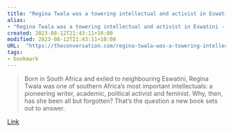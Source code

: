 ```yaml
---
title: "Regina Twala was a towering intellectual and activist in Eswatini - but she was erased from history"
alias:
- "Regina Twala was a towering intellectual and activist in Eswatini - but she was erased from history"
created: 2023-08-12T21:43:11+10:00
modified: 2023-08-12T21:43:11+10:00
URL:  "https://theconversation.com/regina-twala-was-a-towering-intellectual-and-activist-in-eswatini-but-she-was-erased-from-history-197540"
tags:
- bookmark
---
```


> Born in South Africa and exiled to neighbouring Eswatini, Regina Twala was one of southern Africa’s most important intellectuals: a pioneering writer, academic, political activist and feminist. Why, then, has she been all but forgotten? That’s the question a new book sets out to answer.

[Link](https://theconversation.com/regina-twala-was-a-towering-intellectual-and-activist-in-eswatini-but-she-was-erased-from-history-197540)